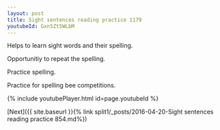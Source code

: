 ```yaml
---
layout: post
title: Sight sentences reading practice 1179
youtubeId: Gxn5Zt5WLbM
---
```

 
 
Helps to learn sight words and their spelling.

Opportunitiy to repeat the spelling. 

Practice spelling. 
 
Practice for spelling bee competitions. 
 
{% include youtubePlayer.html id=page.youtubeId %}
 
 

[Next]({{ site.baseurl }}{% link  split1/_posts/2016-04-20-Sight sentences reading practice 854.md%})
 
